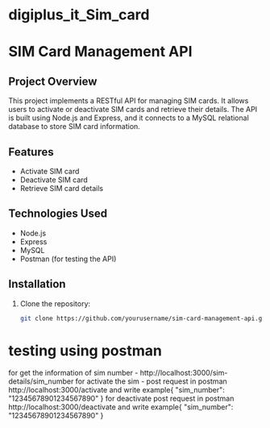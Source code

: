 # digiplus_it_Sim_card

# SIM Card Management API

## Project Overview
This project implements a RESTful API for managing SIM cards. It allows users to activate or deactivate SIM cards and retrieve their details. The API is built using Node.js and Express, and it connects to a MySQL relational database to store SIM card information.


## Features
- Activate SIM card
- Deactivate SIM card
- Retrieve SIM card details

## Technologies Used
- Node.js
- Express
- MySQL
- Postman (for testing the API)

## Installation
1. Clone the repository:
   ```bash
   git clone https://github.com/yourusername/sim-card-management-api.git

# testing using postman
for get the information of sim number - http://localhost:3000/sim-details/sim_number
for activate the sim - post request in postman http://localhost:3000/activate and write 
example{
    "sim_number": "12345678901234567890"
}
for deactivate
post request in postman http://localhost:3000/deactivate and write 
example{
    "sim_number": "12345678901234567890"
}

